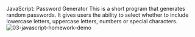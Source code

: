 JavaScript: Password Generator
This is a short program that generates random passwords. 
It gives users the ability to select whether to include lowercase letters, uppercase letters, numbers or special characters. ![03-javascript-homework-demo](https://user-images.githubusercontent.com/84427990/143667836-8dabcce7-7ea4-4fc6-b9a4-d7cfac51c1ef.png)
